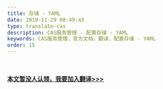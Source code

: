 ```yaml
---
title: 存储 - YAML
date: 2019-11-29 08:49:43
type: translate-cas
description: CAS服务管理 - 配置存储 - YAML
keywords: CAS服务管理，官方文档，翻译，配置存储 - YAML
order: 15
---
```


<br />

**[本文暂没人认领，我要加入翻译>>>](/translate/join.html)**

<br />
